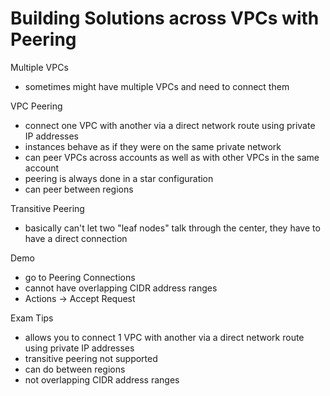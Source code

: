 # Building Solutions across VPCs with Peering

Multiple VPCs
- sometimes might have multiple VPCs and need to connect them

VPC Peering
- connect one VPC with another via a direct network route using private IP addresses
- instances behave as if they were on the same private network
- can peer VPCs across accounts as well as with other VPCs in the same account
- peering is always done in a star configuration
- can peer between regions

Transitive Peering
- basically can't let two "leaf nodes" talk through the center, they have to have a direct connection

Demo
- go to Peering Connections
- cannot have overlapping CIDR address ranges
- Actions -> Accept Request

Exam Tips
- allows you to connect 1 VPC with another via a direct network route using private IP addresses
- transitive peering not supported
- can do between regions
- not overlapping CIDR address ranges